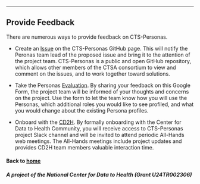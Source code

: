 ---
## Provide Feedback

There are numerous ways to provide feedback on CTS-Personas. 

* Create an [Issue](https://github.com/data2health/CTS-Personas/issues) on the CTS-Personas GitHub page. This will notify the Peronas team lead of the proposed issue and bring it to the attention of the project team. CTS-Personas is a public and open GitHub repository, which allows other members of the CTSA consortium to view and comment on the issues, and to work together toward solutions.

* Take the Personas [Evaluation](https://docs.google.com/forms/d/e/1FAIpQLSc0PiMqi12YVz9SvdHNqUocwgz8KKHOKdj3NQ80xJmMNyR_oA/viewform?usp=sf_link). By sharing your feedback on this Google Form, the project team will be informed of your thoughts and concerns on the project. Use the form to let the team know how you will use the Personas, which additional roles you would like to see profiled, and what you would change about the existing Persona profiles.

* Onboard with the [CD2H](https://bit.ly/cd2h-onboarding-form). By formally onboarding with the Center for Data to Health Community, you will receive access to CTS-Personas project Slack channel and will be invited to attend periodic All-Hands web meetings. The All-Hands meetings include project updates and provides CD2H team members valuable interaction time. 

#### Back to [home](https://data2health.github.io/CTS-Personas/)

##### A project of the National Center for Data to Health (Grant U24TR002306)
